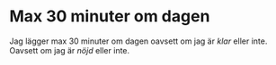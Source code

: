 Max 30 minuter om dagen
=======================
Jag lägger max 30 minuter om dagen oavsett om jag är *klar* eller inte. Oavsett om jag är *nöjd* eller inte.
